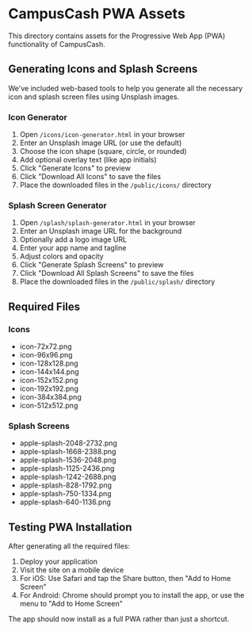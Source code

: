 # CampusCash PWA Assets

This directory contains assets for the Progressive Web App (PWA) functionality of CampusCash.

## Generating Icons and Splash Screens

We've included web-based tools to help you generate all the necessary icon and splash screen files using Unsplash images.

### Icon Generator

1. Open `/icons/icon-generator.html` in your browser
2. Enter an Unsplash image URL (or use the default)
3. Choose the icon shape (square, circle, or rounded)
4. Add optional overlay text (like app initials)
5. Click "Generate Icons" to preview
6. Click "Download All Icons" to save the files
7. Place the downloaded files in the `/public/icons/` directory

### Splash Screen Generator

1. Open `/splash/splash-generator.html` in your browser
2. Enter an Unsplash image URL for the background
3. Optionally add a logo image URL
4. Enter your app name and tagline
5. Adjust colors and opacity
6. Click "Generate Splash Screens" to preview
7. Click "Download All Splash Screens" to save the files
8. Place the downloaded files in the `/public/splash/` directory

## Required Files

### Icons
- icon-72x72.png
- icon-96x96.png
- icon-128x128.png
- icon-144x144.png
- icon-152x152.png
- icon-192x192.png
- icon-384x384.png
- icon-512x512.png

### Splash Screens
- apple-splash-2048-2732.png
- apple-splash-1668-2388.png
- apple-splash-1536-2048.png
- apple-splash-1125-2436.png
- apple-splash-1242-2688.png
- apple-splash-828-1792.png
- apple-splash-750-1334.png
- apple-splash-640-1136.png

## Testing PWA Installation

After generating all the required files:

1. Deploy your application
2. Visit the site on a mobile device
3. For iOS: Use Safari and tap the Share button, then "Add to Home Screen"
4. For Android: Chrome should prompt you to install the app, or use the menu to "Add to Home Screen"

The app should now install as a full PWA rather than just a shortcut.
